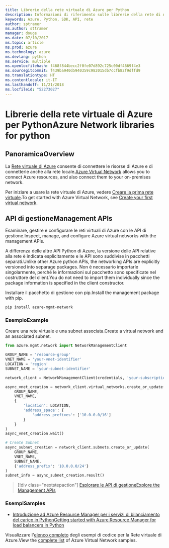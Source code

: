 ```yaml
---
title: Librerie della rete virtuale di Azure per Python
description: Informazioni di riferimento sulle librerie della rete di Azure per Python
keywords: Azure, Python, SDK, API, rete
author: sptramer
ms.author: sttramer
manager: douge
ms.date: 07/10/2017
ms.topic: article
ms.prod: azure
ms.technology: azure
ms.devlang: python
ms.service: multiple
ms.openlocfilehash: f468f844becc2f0fe07d892c725c00df4669f4e3
ms.sourcegitcommit: f439ba940d5940359c982015db7ccfb82f9dffd9
ms.translationtype: HT
ms.contentlocale: it-IT
ms.lasthandoff: 11/21/2018
ms.locfileid: "52273027"
---
```

# <a name="azure-network-libraries-for-python"></a><span data-ttu-id="0dc3f-104">Librerie della rete virtuale di Azure per Python</span><span class="sxs-lookup"><span data-stu-id="0dc3f-104">Azure Network libraries for python</span></span>

## <a name="overview"></a><span data-ttu-id="0dc3f-105">Panoramica</span><span class="sxs-lookup"><span data-stu-id="0dc3f-105">Overview</span></span>

<span data-ttu-id="0dc3f-106">La [Rete virtuale di Azure](/azure/virtual-network/virtual-networks-overview) consente di connettere le risorse di Azure e di connetterle anche alla rete locale.</span><span class="sxs-lookup"><span data-stu-id="0dc3f-106">[Azure Virtual Network](/azure/virtual-network/virtual-networks-overview) allows you to connect Azure resources, and also connect them to your on-premises network.</span></span>

<span data-ttu-id="0dc3f-107">Per iniziare a usare la rete virtuale di Azure, vedere [Creare la prima rete virtuale](/azure/virtual-network/virtual-network-get-started-vnet-subnet).</span><span class="sxs-lookup"><span data-stu-id="0dc3f-107">To get started with Azure Virtual Network, see [Create your first virtual network](/azure/virtual-network/virtual-network-get-started-vnet-subnet).</span></span>

## <a name="management-apis"></a><span data-ttu-id="0dc3f-108">API di gestione</span><span class="sxs-lookup"><span data-stu-id="0dc3f-108">Management APIs</span></span>

<span data-ttu-id="0dc3f-109">Esaminare, gestire e configurare le reti virtuali di Azure con le API di gestione.</span><span class="sxs-lookup"><span data-stu-id="0dc3f-109">Inspect, manage, and configure Azure virtual networks with the management APIs.</span></span>

<span data-ttu-id="0dc3f-110">A differenza delle altre API Python di Azure, la versione delle API relative alla rete è indicata esplicitamente e le API sono suddivise in pacchetti separati.</span><span class="sxs-lookup"><span data-stu-id="0dc3f-110">Unlike other Azure python APIs, the networking APIs are explicitly versioned into separage packages.</span></span> <span data-ttu-id="0dc3f-111">Non è necessario importarle singolarmente, perché le informazioni sul pacchetto sono specificate nel costruttore del client.</span><span class="sxs-lookup"><span data-stu-id="0dc3f-111">You do not need to import them individually since the package information is specified in the client constructor.</span></span>

<span data-ttu-id="0dc3f-112">Installare il pacchetto di gestione con pip.</span><span class="sxs-lookup"><span data-stu-id="0dc3f-112">Install the management package with pip.</span></span>

```bash
pip install azure-mgmt-network
```

### <a name="example"></a><span data-ttu-id="0dc3f-113">Esempio</span><span class="sxs-lookup"><span data-stu-id="0dc3f-113">Example</span></span>

<span data-ttu-id="0dc3f-114">Creare una rete virtuale e una subnet associata.</span><span class="sxs-lookup"><span data-stu-id="0dc3f-114">Create a virtual network and an associated subnet.</span></span>

```python
from azure.mgmt.network import NetworkManagementClient

GROUP_NAME = 'resource-group'
VNET_NAME = 'your-vnet-identifier'
LOCATION = 'region'
SUBNET_NAME = 'your-subnet-identifier'

network_client = NetworkManagementClient(credentials, 'your-subscription-id')

async_vnet_creation = network_client.virtual_networks.create_or_update(
    GROUP_NAME,
    VNET_NAME,
    {
        'location': LOCATION,
        'address_space': {
            'address_prefixes': ['10.0.0.0/16']
        }
    }
)
async_vnet_creation.wait()

# Create Subnet
async_subnet_creation = network_client.subnets.create_or_update(
    GROUP_NAME,
    VNET_NAME,
    SUBNET_NAME,
    {'address_prefix': '10.0.0.0/24'}
)
subnet_info = async_subnet_creation.result()
```

> [!div class="nextstepaction"]
> [<span data-ttu-id="0dc3f-115">Esplorare le API di gestione</span><span class="sxs-lookup"><span data-stu-id="0dc3f-115">Explore the Management APIs</span></span>](/python/api/overview/azure/network/management)

### <a name="samples"></a><span data-ttu-id="0dc3f-116">Esempi</span><span class="sxs-lookup"><span data-stu-id="0dc3f-116">Samples</span></span>

* [<span data-ttu-id="0dc3f-117">Introduzione ad Azure Resource Manager per i servizi di bilanciamento del carico in Python</span><span class="sxs-lookup"><span data-stu-id="0dc3f-117">Getting started with Azure Resource Manager for load balancers in Python</span></span>](https://azure.microsoft.com/en-us/resources/samples/network-python-manage-loadbalancer/)

<span data-ttu-id="0dc3f-118">Visualizzare l'[elenco completo](https://azure.microsoft.com/en-us/resources/samples/?platform=python&term=virtual%20network) degli esempi di codice per la Rete virtuale di Azure.</span><span class="sxs-lookup"><span data-stu-id="0dc3f-118">View the [complete list](https://azure.microsoft.com/en-us/resources/samples/?platform=python&term=virtual%20network) of Azure Virtual Network samples.</span></span>
